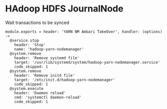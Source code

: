 
# HAdoop HDFS JournalNode

Wait transactions to be synced

    module.exports = header: 'YARN NM Ambari TakeOver', handler: (options) ->
      @service.stop
        header: 'Stop'
        name: 'hadoop-yarn-nodemanager'
      @system.remove
        header: 'Remove systemd file'
        target: '/usr/lib/systemd/system/hadoop-yarn-nodemanager.service'
        code_skipped: 1
      @system.remove
        header: 'Remove initd file'
        target: '/etc/init.d/hadoop-yarn-nodemanager'
        code_skipped: 1
      @system.execute
        header: 'Daemon reload'
        cmd: 'systemctl daemon-reload'
        code_skipped: 1
